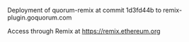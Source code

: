 Deployment of quorum-remix at commit 1d3fd44b to remix-plugin.goquorum.com

Access through Remix at https://remix.ethereum.org

